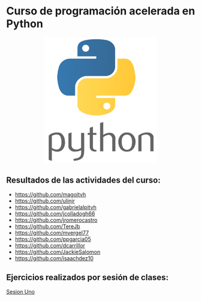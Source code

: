 # Curso de programación acelerada en Python

<p align="center">
<img src="logopython.png" width="300">
</p>

## Resultados de las actividades del curso:

- https://github.com/magoitvh
- https://github.com/ulinjr
- https://github.com/gabrielalpitvh
- https://github.com/jcolladogh66
- https://github.com/jromerocastro
- https://github.com/TereJb
- https://github.com/mvergel77
- https://github.com/ppgarcia05
- https://github.com/dcarrillor
- https://github.com/JackieSalomon
- https://github.com/isaachdez10

## Ejercicios realizados por sesión de clases:

[Sesion Uno](/sesion1/)

